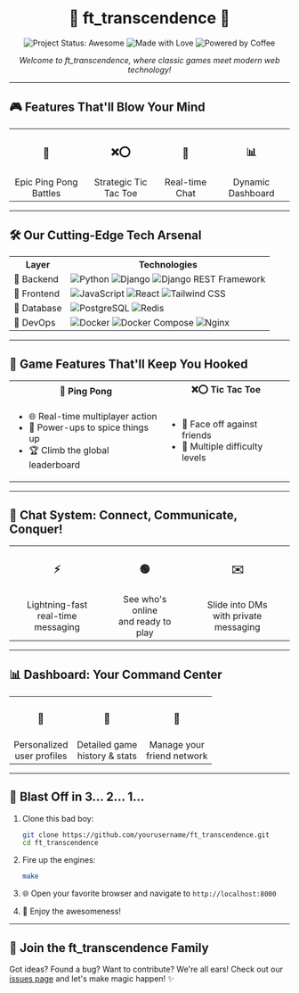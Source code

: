 <h1 align="center">
  🌟 ft_transcendence 🌟
</h1>

<p align="center">
  <img src="https://img.shields.io/badge/status-awesome-brightgreen.svg?style=for-the-badge" alt="Project Status: Awesome">
  <img src="https://img.shields.io/badge/made%20with-love%20%E2%9D%A4-red.svg?style=for-the-badge" alt="Made with Love">
  <img src="https://img.shields.io/badge/powered%20by-coffee%20%E2%98%95-brown.svg?style=for-the-badge" alt="Powered by Coffee">
</p>

<p align="center">
  <i>Welcome to ft_transcendence, where classic games meet modern web technology!</i>
</p>

---

## 🎮 Features That'll Blow Your Mind

<table>
  <tr>
    <td align="center"><h3>🏓</h3></td>
    <td align="center"><h3>❌⭕</h3></td>
    <td align="center"><h3>💬</h3></td>
    <td align="center"><h3>📊</h3></td>
  </tr>
  <tr>
    <td align="center">Epic Ping Pong Battles</td>
    <td align="center">Strategic Tic Tac Toe</td>
    <td align="center">Real-time Chat</td>
    <td align="center">Dynamic Dashboard</td>
  </tr>
</table>

---

## 🛠️ Our Cutting-Edge Tech Arsenal

<table>
  <tr>
    <th>Layer</th>
    <th>Technologies</th>
  </tr>
  <tr>
    <td>🐍 Backend</td>
    <td>
      <img src="https://img.shields.io/badge/Python-3776AB?style=for-the-badge&logo=python&logoColor=white" alt="Python">
      <img src="https://img.shields.io/badge/Django-092E20?style=for-the-badge&logo=django&logoColor=white" alt="Django">
      <img src="https://img.shields.io/badge/DRF-092E20?style=for-the-badge&logo=django&logoColor=white" alt="Django REST Framework">
    </td>
  </tr>
  <tr>
    <td>🎨 Frontend</td>
    <td>
      <img src="https://img.shields.io/badge/JavaScript-F7DF1E?style=for-the-badge&logo=javascript&logoColor=black" alt="JavaScript">
      <img src="https://img.shields.io/badge/React-20232A?style=for-the-badge&logo=react&logoColor=61DAFB" alt="React">
      <img src="https://img.shields.io/badge/Tailwind_CSS-38B2AC?style=for-the-badge&logo=tailwind-css&logoColor=white" alt="Tailwind CSS">
    </td>
  </tr>
  <tr>
    <td>💾 Database</td>
    <td>
      <img src="https://img.shields.io/badge/PostgreSQL-316192?style=for-the-badge&logo=postgresql&logoColor=white" alt="PostgreSQL">
      <img src="https://img.shields.io/badge/Redis-DC382D?style=for-the-badge&logo=redis&logoColor=white" alt="Redis">
    </td>
  </tr>
  <tr>
    <td>🐳 DevOps</td>
    <td>
      <img src="https://img.shields.io/badge/Docker-2496ED?style=for-the-badge&logo=docker&logoColor=white" alt="Docker">
      <img src="https://img.shields.io/badge/Docker_Compose-2496ED?style=for-the-badge&logo=docker&logoColor=white" alt="Docker Compose">
      <img src="https://img.shields.io/badge/Nginx-009639?style=for-the-badge&logo=nginx&logoColor=white" alt="Nginx">
    </td>
  </tr>
</table>

---

## 🎯 Game Features That'll Keep You Hooked

<table>
  <tr>
    <th>🏓 Ping Pong</th>
    <th>❌⭕ Tic Tac Toe</th>
  </tr>
  <tr>
    <td>
      <ul>
        <li>🌐 Real-time multiplayer action</li>
        <li>🚀 Power-ups to spice things up</li>
        <li>🏆 Climb the global leaderboard</li>
      </ul>
    </td>
    <td>
      <ul>
        <li>👥 Face off against friends</li>
        <li>🧠 Multiple difficulty levels</li>
      </ul>
    </td>
  </tr>
</table>

---

## 💬 Chat System: Connect, Communicate, Conquer!

<table>
  <tr>
    <td align="center"><h3>⚡</h3></td>
    <td align="center"><h3>🟢</h3></td>
    <td align="center"><h3>✉️</h3></td>
  </tr>
  <tr>
    <td align="center">Lightning-fast<br>real-time messaging</td>
    <td align="center">See who's online<br>and ready to play</td>
    <td align="center">Slide into DMs<br>with private messaging</td>
  </tr>
</table>

---

## 📊 Dashboard: Your Command Center

<table>
  <tr>
    <td align="center"><h3>👤</h3></td>
    <td align="center"><h3>📜</h3></td>
    <td align="center"><h3>👥</h3></td>
  </tr>
  <tr>
    <td align="center">Personalized<br>user profiles</td>
    <td align="center">Detailed game<br>history & stats</td>
    <td align="center">Manage your<br>friend network</td>
  </tr>
</table>

---

## 🚀 Blast Off in 3... 2... 1...

1. Clone this bad boy:
   ```bash
   git clone https://github.com/yourusername/ft_transcendence.git
   cd ft_transcendence
   ```

2. Fire up the engines:
   ```bash
   make
   ```

3. 🌐 Open your favorite browser and navigate to `http://localhost:8000`

4. 🎉 Enjoy the awesomeness!

---

## 🤝 Join the ft_transcendence Family

Got ideas? Found a bug? Want to contribute? We're all ears! Check out our [issues page](https://github.com/yourusername/ft_transcendence/issues) and let's make magic happen! ✨

